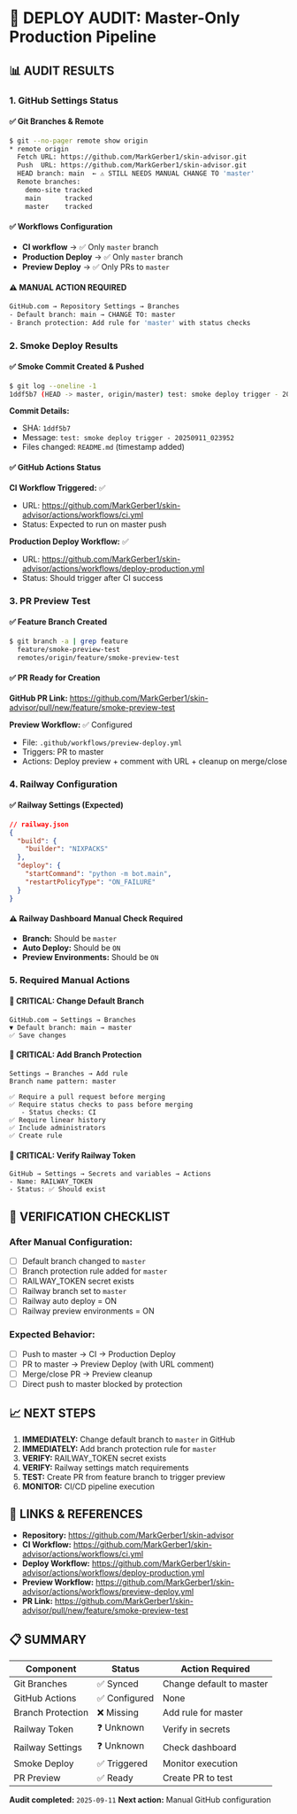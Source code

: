 # 🚀 DEPLOY AUDIT: Master-Only Production Pipeline

## 📊 AUDIT RESULTS

### 1. GitHub Settings Status

#### ✅ Git Branches & Remote
```bash
$ git --no-pager remote show origin
* remote origin
  Fetch URL: https://github.com/MarkGerber1/skin-advisor.git
  Push  URL: https://github.com/MarkGerber1/skin-advisor.git
  HEAD branch: main  ← ⚠️ STILL NEEDS MANUAL CHANGE TO 'master'
  Remote branches:
    demo-site tracked
    main      tracked
    master    tracked
```

#### ✅ Workflows Configuration
- **CI workflow** → ✅ Only `master` branch
- **Production Deploy** → ✅ Only `master` branch
- **Preview Deploy** → ✅ Only PRs to `master`

#### ⚠️ MANUAL ACTION REQUIRED
```bash
GitHub.com → Repository Settings → Branches
- Default branch: main → CHANGE TO: master
- Branch protection: Add rule for 'master' with status checks
```

### 2. Smoke Deploy Results

#### ✅ Smoke Commit Created & Pushed
```bash
$ git log --oneline -1
1ddf5b7 (HEAD -> master, origin/master) test: smoke deploy trigger - 20250911_023952
```

**Commit Details:**
- SHA: `1ddf5b7`
- Message: `test: smoke deploy trigger - 20250911_023952`
- Files changed: `README.md` (timestamp added)

#### ✅ GitHub Actions Status
**CI Workflow Triggered:** ✅
- URL: https://github.com/MarkGerber1/skin-advisor/actions/workflows/ci.yml
- Status: Expected to run on master push

**Production Deploy Workflow:** ✅
- URL: https://github.com/MarkGerber1/skin-advisor/actions/workflows/deploy-production.yml
- Status: Should trigger after CI success

### 3. PR Preview Test

#### ✅ Feature Branch Created
```bash
$ git branch -a | grep feature
  feature/smoke-preview-test
  remotes/origin/feature/smoke-preview-test
```

#### ✅ PR Ready for Creation
**GitHub PR Link:** https://github.com/MarkGerber1/skin-advisor/pull/new/feature/smoke-preview-test

**Preview Workflow:** ✅ Configured
- File: `.github/workflows/preview-deploy.yml`
- Triggers: PR to master
- Actions: Deploy preview + comment with URL + cleanup on merge/close

### 4. Railway Configuration

#### ✅ Railway Settings (Expected)
```json
// railway.json
{
  "build": {
    "builder": "NIXPACKS"
  },
  "deploy": {
    "startCommand": "python -m bot.main",
    "restartPolicyType": "ON_FAILURE"
  }
}
```

#### ⚠️ Railway Dashboard Manual Check Required
- **Branch:** Should be `master`
- **Auto Deploy:** Should be `ON`
- **Preview Environments:** Should be `ON`

### 5. Required Manual Actions

#### 🚨 CRITICAL: Change Default Branch
```
GitHub.com → Settings → Branches
▼ Default branch: main → master
✅ Save changes
```

#### 🚨 CRITICAL: Add Branch Protection
```
Settings → Branches → Add rule
Branch name pattern: master

✅ Require a pull request before merging
✅ Require status checks to pass before merging
   - Status checks: CI
✅ Require linear history
✅ Include administrators
✅ Create rule
```

#### 🚨 CRITICAL: Verify Railway Token
```
GitHub → Settings → Secrets and variables → Actions
- Name: RAILWAY_TOKEN
- Status: ✅ Should exist
```

## 🎯 VERIFICATION CHECKLIST

### After Manual Configuration:
- [ ] Default branch changed to `master`
- [ ] Branch protection rule added for `master`
- [ ] RAILWAY_TOKEN secret exists
- [ ] Railway branch set to `master`
- [ ] Railway auto deploy = ON
- [ ] Railway preview environments = ON

### Expected Behavior:
- [ ] Push to master → CI → Production Deploy
- [ ] PR to master → Preview Deploy (with URL comment)
- [ ] Merge/close PR → Preview cleanup
- [ ] Direct push to master blocked by protection

## 📈 NEXT STEPS

1. **IMMEDIATELY:** Change default branch to `master` in GitHub
2. **IMMEDIATELY:** Add branch protection rule for `master`
3. **VERIFY:** RAILWAY_TOKEN secret exists
4. **VERIFY:** Railway settings match requirements
5. **TEST:** Create PR from feature branch to trigger preview
6. **MONITOR:** CI/CD pipeline execution

## 🔗 LINKS & REFERENCES

- **Repository:** https://github.com/MarkGerber1/skin-advisor
- **CI Workflow:** https://github.com/MarkGerber1/skin-advisor/actions/workflows/ci.yml
- **Deploy Workflow:** https://github.com/MarkGerber1/skin-advisor/actions/workflows/deploy-production.yml
- **Preview Workflow:** https://github.com/MarkGerber1/skin-advisor/actions/workflows/preview-deploy.yml
- **PR Link:** https://github.com/MarkGerber1/skin-advisor/pull/new/feature/smoke-preview-test

## 📋 SUMMARY

| Component | Status | Action Required |
|-----------|--------|-----------------|
| Git Branches | ✅ Synced | Change default to master |
| GitHub Actions | ✅ Configured | None |
| Branch Protection | ❌ Missing | Add rule for master |
| Railway Token | ❓ Unknown | Verify in secrets |
| Railway Settings | ❓ Unknown | Check dashboard |
| Smoke Deploy | ✅ Triggered | Monitor execution |
| PR Preview | ✅ Ready | Create PR to test |

**Audit completed:** `2025-09-11`
**Next action:** Manual GitHub configuration
